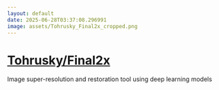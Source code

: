 ```yaml
---
layout: default
date: 2025-06-28T03:37:08.296991
image: assets/Tohrusky_Final2x_cropped.png
---
```


# [Tohrusky/Final2x](https://github.com/Tohrusky/Final2x)

Image super-resolution and restoration tool using deep learning models
